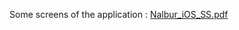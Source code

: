 
Some screens of the application : [Nalbur_iOS_SS.pdf](https://github.com/mertmutludevelopment/Nalbur_iOS/files/15497750/Nalbur_iOS_SS.pdf)
